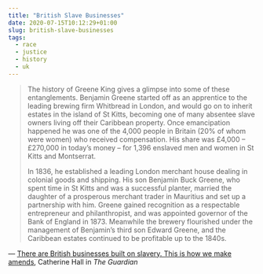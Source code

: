 ```yaml
---
title: "British Slave Businesses"
date: 2020-07-15T10:12:29+01:00
slug: british-slave-businesses
tags:
  - race
  - justice
  - history
  - uk
---
```


> The history of Greene King gives a glimpse into some of these entanglements. Benjamin Greene started off as an apprentice to the leading brewing firm Whitbread in London, and would go on to inherit estates in the island of St Kitts, becoming one of many absentee slave owners living off their Caribbean property. Once emancipation happened he was one of the 4,000 people in Britain (20% of whom were women) who received compensation. His share was £4,000 – £270,000 in today’s money – for 1,396 enslaved men and women in St Kitts and Montserrat.
>
> In 1836, he established a leading London merchant house dealing in colonial goods and shipping. His son Benjamin Buck Greene, who spent time in St Kitts and was a successful planter, married the daughter of a prosperous merchant trader in Mauritius and set up a partnership with him. Greene gained recognition as a respectable entrepreneur and philanthropist, and was appointed governor of the Bank of England in 1873. Meanwhile the brewery flourished under the management of Benjamin’s third son Edward Greene, and the Caribbean estates continued to be profitable up to the 1840s.

&mdash; [There are British businesses built on slavery. This is how we make amends](https://www.theguardian.com/commentisfree/2020/jun/23/british-business-slave-trade-university-college-london-slave-owners?CMP=share_btn_tw), Catherine Hall in _The Guardian_
